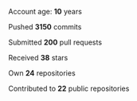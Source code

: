Account age: **10** years

Pushed **3150** commits

Submitted **200** pull requests

Received **38** stars

Own **24** repositories

Contributed to **22** public repositories
